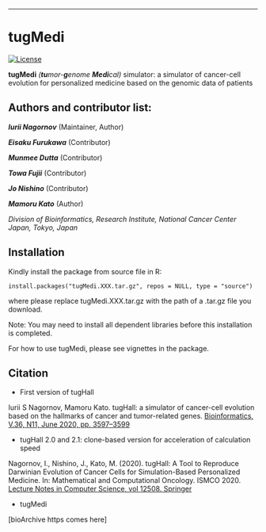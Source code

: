 ------------------------------------------------------------------------

# tugMedi

[![License](https://img.shields.io/badge/License-Nonprofit-orange.svg)](https://github.com/tugHall/tugMedi_032_open/blob/main/LICENSE.md)

**tugMedi** *(**tu**mor-**g**enome **Medi**cal)* simulator: a simulator of cancer-cell evolution for personalized medicine based on the genomic data of patients

## Authors and contributor list:

***Iurii Nagornov*** (Maintainer, Author)

***Eisaku Furukawa*** (Contributor)

***Munmee Dutta*** (Contributor)

***Towa Fujii*** (Contributor)

***Jo Nishino*** (Contributor)

***Mamoru Kato*** (Author)

*Division of Bioinformatics, Research Institute, National Cancer Center Japan, Tokyo, Japan*

## Installation

Kindly install the package from source file in R:

```         
install.packages("tugMedi.XXX.tar.gz", repos = NULL, type = "source")
```

where please replace tugMedi.XXX.tar.gz with the path of a .tar.gz file you download.

Note: You may need to install all dependent libraries before this installation is completed.

For how to use tugMedi, please see vignettes in the package.

## Citation

-   First version of tugHall

Iurii S Nagornov, Mamoru Kato. tugHall: a simulator of cancer-cell evolution based on the hallmarks of cancer and tumor-related genes. [Bioinformatics, V.36, N11, June 2020, pp. 3597–3599](https://doi.org/10.1093/bioinformatics/btaa182)

-   tugHall 2.0 and 2.1: clone-based version for acceleration of calculation speed

Nagornov, I., Nishino, J., Kato, M. (2020). tugHall: A Tool to Reproduce Darwinian Evolution of Cancer Cells for Simulation-Based Personalized Medicine. In: Mathematical and Computational Oncology. ISMCO 2020. [Lecture Notes in Computer Science, vol 12508. Springer](https://doi.org/10.1007/978-3-030-64511-3_7)

-   tugMedi

[bioArchive https comes here]
